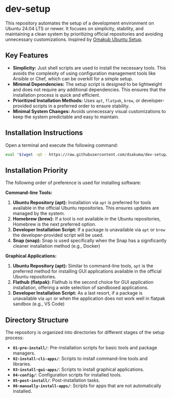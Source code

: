 # dev-setup

This repository automates the setup of a development environment on Ubuntu 24.04 LTS or newer. It focuses on simplicity, stability, and maintaining a clean system by prioritizing official repositories and avoiding unnecessary customizations. Inspired by [Omakub Ubuntu Setup](https://github.com/basecamp/omakub).

## Key Features

* **Simplicity:** Just shell scripts are used to install the necessary tools.  This avoids the complexity of using configuration management tools like Ansible or Chef, which can be overkill for a simple setup.
* **Minimal Dependencies:**  The setup script is designed to be lightweight and does not require any additional dependencies.  This ensures that the installation process is quick and efficient.
* **Prioritized Installation Methods:** Uses `apt`, `flatpak`, `brew`, or developer-provided scripts in a preferred order to ensure stability.
* **Minimal System Changes:** Avoids unnecessary visual customizations to keep the system predictable and easy to maintain.

## Installation Instructions

Open a terminal and execute the following command:

```bash
eval "$(wget -qO - https://raw.githubusercontent.com/dsakuma/dev-setup/main/boot.sh)"
```

## Installation Priority

The following order of preference is used for installing software:

**Command-line Tools:**

1. **Ubuntu Repository (apt):**  Installation via `apt` is preferred for tools available in the official Ubuntu repositories. This ensures updates are managed by the system.
2. **Homebrew (brew):**  If a tool is not available in the Ubuntu repositories, Homebrew is the next preferred option.
3. **Developer Installation Script:**  If a package is unavailable via `apt` or `brew` the developer-provided script will be used.
4. **Snap (snap):**  Snap is used specifically when the Snap has a significantly cleaner installation method (e.g., Docker)

**Graphical Applications:**

1. **Ubuntu Repository (apt):**  Similar to command-line tools, `apt` is the preferred method for installing GUI applications available in the official Ubuntu repositories.
2. **Flathub (flatpak):**  Flathub is the second choice for GUI application installation, offering a wide selection of sandboxed applications.
3. **Developer Installation Script:**  As a last resort, if a package is unavailable via `apt` or when the application does not work well in flatpak sandbox (e.g., VS Code)

## Directory Structure

The repository is organized into directories for different stages of the setup process:

* **`01-pre-install/`**: Pre-installation scripts for basic tools and package managers.
* **`02-install-cli-apps/`**: Scripts to install command-line tools and libraries.
* **`03-install-gui-apps/`**: Scripts to install graphical applications.
* **`04-config/`**: Configuration scripts for installed tools.
* **`05-post-install/`**: Post-installation tasks.
* **`06-manually-install-apps/`**: Scripts for apps that are not automatically installed.
